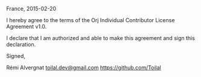 France, 2015-02-20

I hereby agree to the terms of the Orj Individual Contributor License
Agreement v1.0.

I declare that I am authorized and able to make this agreement and sign this
declaration.

Signed,

Rémi Alvergnat toilal.dev@gmail.com https://github.com/Toilal
